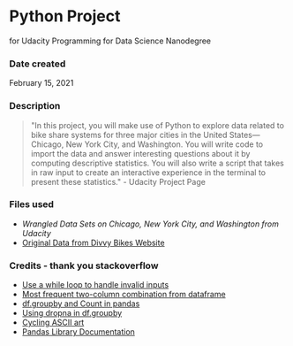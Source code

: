 # Python Project
for Udacity Programming for Data Science Nanodegree

### Date created
February 15, 2021

### Description
> "In this project, you will make use of Python to explore data related to bike share systems for three major cities in the United States—Chicago, New York City, and Washington. You will write code to import the data and answer interesting questions about it by computing descriptive statistics. You will also write a script that takes in raw input to create an interactive experience in the terminal to present these statistics." - Udacity Project Page

### Files used
* *Wrangled Data Sets on Chicago, New York City, and Washington from Udacity*
* [Original Data from Divvy Bikes Website](https://www.divvybikes.com/system-data)

### Credits - thank you stackoverflow
* [Use a while loop to handle invalid inputs](https://stackoverflow.com/questions/23294658/)
* [Most frequent two-column combination from dataframe](https://stackoverflow.com/questions/53037698)
* [df.groupby and Count in pandas](https://www.statology.org/pandas-groupby-count/)
* [Using dropna in df.groupby](https://stackoverflow.com/questions/18429491)
* [Cycling ASCII art](https://www.asciiart.eu/sports-and-outdoors/cycling)
* [Pandas Library Documentation](https://docs.python.org/3/library/index.html)
